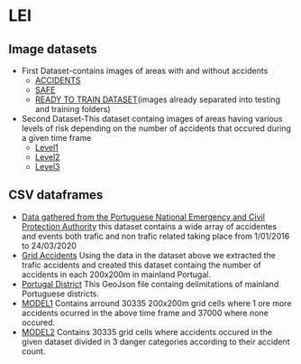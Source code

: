 # LEI

## Image datasets
+ First Dataset-contains images of areas with and without accidents
  + [ACCIDENTS](https://drive.google.com/open?id=1eZD8lV-gBML8tAkEMPHU8T52cFtBLr79)
  + [SAFE](https://drive.google.com/open?id=1S17bGUjrhr_VWDlPLpXLXQcqp66xc_Rg)
  + [READY TO TRAIN DATASET](https://drive.google.com/file/d/1S17bGUjrhr_VWDlPLpXLXQcqp66xc_Rg/view?usp=sharing)(images already separated into testing and training folders)
+ Second Dataset-This dataset containg images of areas having various levels of risk depending on the number of accidents that occured during a given time frame
  + [Level1](https://drive.google.com/open?id=1nWbAyEYpG1wJLyF3dPPmllQyhvvQXQlX)
  + [Level2](https://drive.google.com/open?id=1jpADDXi2ldW3vGW9GUadsMDfhkMT_kOw)
  + [Level3](https://drive.google.com/open?id=1eNcOVIlH17zaIAGixlfYxei9iC45vSSS)

## CSV dataframes
+ [Data gathered from the Portuguese National Emergency and Civil Protection Authority](https://drive.google.com/file/d/1teptrQVC6wLZLk-3Njc4XSONLEpYd5-J/view?usp=sharing) this dataset contains a wide array of accidentes and events both trafic and non trafic related taking place from 1/01/2016 to 24/03/2020
+ [Grid Accidents](https://drive.google.com/file/d/178s7Y8AG7z0OBLHkceR3XiBNX543PzRs/view?usp=sharing) Using the data in the dataset above we extracted the trafic accidents and created this dataset containg the number of accidents in each 200x200m in mainland Portugal.
+ [Portugal District](https://idealista.carto.com/tables/distritos_portugal/public) This GeoJson file containg delimitations of mainland Portuguese districts.
+ [MODEL1](https://drive.google.com/file/d/1QF5vVQ13BBjT6vR7PNIMry7fpgWXBbQS/view?usp=sharing) Contains arround 30335 200x200m  grid cells where 1 ore more accidents ocurred in the above time frame and 37000 where none occured.
+ [MODEL2](https://drive.google.com/file/d/12LRtOOdTz66E_K7Fo6Jl1VL6Da76M3mi/view?usp=sharing) Contains 30335 grid cells where accidents occured in the given dataset divided in 3 danger categories according to their accident count.


